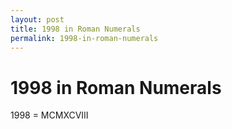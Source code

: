 ```yaml
---
layout: post
title: 1998 in Roman Numerals
permalink: 1998-in-roman-numerals
---
```


# 1998 in Roman Numerals

1998 = MCMXCVIII

